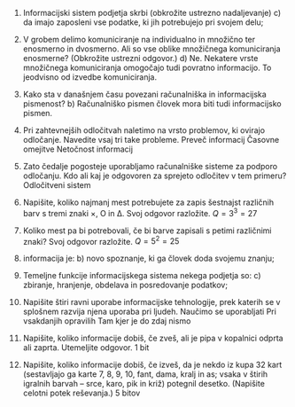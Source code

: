 1. Informacijski sistem podjetja skrbi (obkrožite ustrezno nadaljevanje)
c) da imajo zaposleni vse podatke, ki jih potrebujejo pri svojem delu;

2. V grobem delimo komuniciranje na individualno in množično ter enosmerno in dvosmerno. Ali so vse oblike množičnega komuniciranja enosmerne? (Obkrožite ustrezni odgovor.)
d) Ne. Nekatere vrste množičnega komuniciranja omogočajo tudi povratno informacijo. To jeodvisno od izvedbe komuniciranja.

3. Kako sta v današnjem času povezani računalniška in informacijska pismenost?
b) Računalniško pismen človek mora biti tudi informacijsko pismen.

4. Pri zahtevnejših odločitvah naletimo na vrsto problemov, ki ovirajo odločanje. Navedite vsaj tri take probleme.
Preveč informacij
Časovne omejitve
Netočnost informacij

5. Zato čedalje pogosteje uporabljamo računalniške sisteme za podporo odločanju. Kdo ali kaj je odgovoren za sprejeto odločitev v tem primeru?
Odločitveni sistem

6. Napišite, koliko najmanj mest potrebujete za zapis šestnajst različnih barv s tremi znaki ×, O in Δ. Svoj odgovor razložite.
$Q = 3^3 = 27$

7. Koliko mest pa bi potrebovali, če bi barve zapisali s petimi različnimi znaki? Svoj odgovor razložite.
$Q = 5^2 = 25$

8. informacija je:
b) novo spoznanje, ki ga človek doda svojemu znanju;

9. Temeljne funkcije informacijskega sistema nekega podjetja so:
c) zbiranje, hranjenje, obdelava in posredovanje podatkov;

10. Napišite štiri ravni uporabe informacijske tehnologije, prek katerih se v splošnem razvija njena uporaba pri ljudeh.
Naučimo se uporabljati
Pri vsakdanjih opravilih
Tam kjer je do zdaj nismo


11. Napišite, koliko informacije dobiš, če zveš, ali je pipa v kopalnici odprta ali zaprta. Utemeljite odgovor.
1 bit

12. Napišite, koliko informacije dobiš, če izveš, da je nekdo iz kupa 32 kart (sestavljajo ga karte 7, 8, 9, 10, fant, dama, kralj in as; vsaka v štirih igralnih barvah – srce, karo, pik in križ) potegnil desetko. (Napišite celotni potek reševanja.)
5 bitov